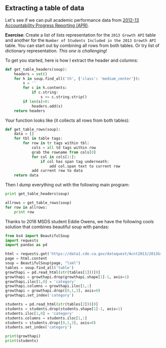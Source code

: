 ## Extracting a table of data

Let's see if we can pull academic performance data from [2012-13 Accountability Progress Reporting (APR)](http://data1.cde.ca.gov/dataquest/Acnt2013/2013GrthStAPI.aspx).

**Exercise**: Create a list of lists representation for the `2013 Growth API` table and another for the `Number of Students Included in the 2013 Growth API` table. You can start out by combining all rows from both tables. Or try list of dictionary representation. *This one is challenging*!

To get you started, here is how I extract the header and columns:

```python
def get_table_headers(soup):
    headers = set()
    for h in soup.find_all('th', {'class': 'medium_center'}):
        s = ''
        for c in h.contents:
            if c.string:
                s += c.string.strip()
        if len(s)>0:
            headers.add(s)
    return headers
```

Your function looks like (it collects all rows from both tables):

```python
def get_table_rows(soup):
    data = []
    for tbl in table tags:
        for row in tr tags within tbl:
            cols = all td tags within row
            grab the rowname from cols[0]
            for col in cols[1:]:
                if col has span tag underneath:
                    add col.span text to current row
            add current row to data
    return data
```

Then I dump everything out with the following main program:

```python
print get_table_headers(soup)

allrows = get_table_rows(soup)
for row in allrows:
    print row
```

Thanks to 2018 MSDS student Eddie Owens, we have the following cools solution that combines beautiful soup with pandas:

```python
from bs4 import BeautifulSoup
import requests
import pandas as pd

html = requests.get('https://data1.cde.ca.gov/dataquest/Acnt2013/2013GrthStAPI.aspx')
page = html.content
soup = BeautifulSoup(page, "lxml")
tables = soup.find_all('table')
growthapi = pd.read_html(str(tables[1]))[0]
growthapi = growthapi.drop(growthapi.shape[1]-1, axis=1)
growthapi.iloc[1,0] = 'category'
growthapi.columns = growthapi.iloc[1,:]
growthapi = growthapi.drop([0,1,3], axis=0)
growthapi.set_index('category')

students = pd.read_html(str(tables[2]))[0]
students = students.drop(students.shape[1]-1, axis=1)
students.iloc[1,0] = 'category'
students.columns = students.iloc[1,:]
students = students.drop([0,1,3], axis=0)
students.set_index('category')

print(growthapi)
print(students)
```